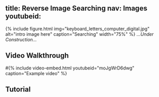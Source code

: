 title: Reverse Image Searching
nav: Images
youtubeid: 
---
{% include figure.html img="keyboard_letters_computer_digital.jpg" alt="intro image here" caption="Searching" width="75%" %} 
*...Under Construction...*

## Video Walkthrough

#{% include video-embed.html youtubeid="moJgWrD6dwg" caption="Example video" %}

## Tutorial
